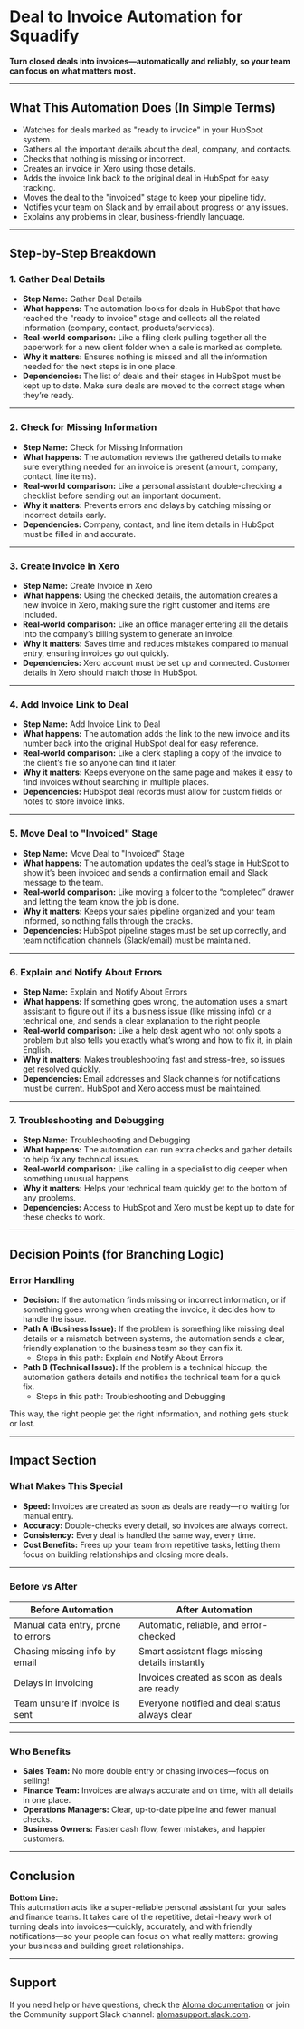 # Deal to Invoice Automation for Squadify

**Turn closed deals into invoices—automatically and reliably, so your team can focus on what matters most.**

---

## What This Automation Does (In Simple Terms)

- Watches for deals marked as "ready to invoice" in your HubSpot system.
- Gathers all the important details about the deal, company, and contacts.
- Checks that nothing is missing or incorrect.
- Creates an invoice in Xero using those details.
- Adds the invoice link back to the original deal in HubSpot for easy tracking.
- Moves the deal to the "invoiced" stage to keep your pipeline tidy.
- Notifies your team on Slack and by email about progress or any issues.
- Explains any problems in clear, business-friendly language.

---

## Step-by-Step Breakdown

### 1. Gather Deal Details

- **Step Name:** Gather Deal Details
- **What happens:** The automation looks for deals in HubSpot that have reached the "ready to invoice" stage and collects all the related information (company, contact, products/services).
- **Real-world comparison:** Like a filing clerk pulling together all the paperwork for a new client folder when a sale is marked as complete.
- **Why it matters:** Ensures nothing is missed and all the information needed for the next steps is in one place.
- **Dependencies:** The list of deals and their stages in HubSpot must be kept up to date. Make sure deals are moved to the correct stage when they’re ready.

---

### 2. Check for Missing Information

- **Step Name:** Check for Missing Information
- **What happens:** The automation reviews the gathered details to make sure everything needed for an invoice is present (amount, company, contact, line items).
- **Real-world comparison:** Like a personal assistant double-checking a checklist before sending out an important document.
- **Why it matters:** Prevents errors and delays by catching missing or incorrect details early.
- **Dependencies:** Company, contact, and line item details in HubSpot must be filled in and accurate.

---

### 3. Create Invoice in Xero

- **Step Name:** Create Invoice in Xero
- **What happens:** Using the checked details, the automation creates a new invoice in Xero, making sure the right customer and items are included.
- **Real-world comparison:** Like an office manager entering all the details into the company’s billing system to generate an invoice.
- **Why it matters:** Saves time and reduces mistakes compared to manual entry, ensuring invoices go out quickly.
- **Dependencies:** Xero account must be set up and connected. Customer details in Xero should match those in HubSpot.

---

### 4. Add Invoice Link to Deal

- **Step Name:** Add Invoice Link to Deal
- **What happens:** The automation adds the link to the new invoice and its number back into the original HubSpot deal for easy reference.
- **Real-world comparison:** Like a clerk stapling a copy of the invoice to the client’s file so anyone can find it later.
- **Why it matters:** Keeps everyone on the same page and makes it easy to find invoices without searching in multiple places.
- **Dependencies:** HubSpot deal records must allow for custom fields or notes to store invoice links.

---

### 5. Move Deal to "Invoiced" Stage

- **Step Name:** Move Deal to "Invoiced" Stage
- **What happens:** The automation updates the deal’s stage in HubSpot to show it’s been invoiced and sends a confirmation email and Slack message to the team.
- **Real-world comparison:** Like moving a folder to the “completed” drawer and letting the team know the job is done.
- **Why it matters:** Keeps your sales pipeline organized and your team informed, so nothing falls through the cracks.
- **Dependencies:** HubSpot pipeline stages must be set up correctly, and team notification channels (Slack/email) must be maintained.

---

### 6. Explain and Notify About Errors

- **Step Name:** Explain and Notify About Errors
- **What happens:** If something goes wrong, the automation uses a smart assistant to figure out if it’s a business issue (like missing info) or a technical one, and sends a clear explanation to the right people.
- **Real-world comparison:** Like a help desk agent who not only spots a problem but also tells you exactly what’s wrong and how to fix it, in plain English.
- **Why it matters:** Makes troubleshooting fast and stress-free, so issues get resolved quickly.
- **Dependencies:** Email addresses and Slack channels for notifications must be current. HubSpot and Xero access must be maintained.

---

### 7. Troubleshooting and Debugging

- **Step Name:** Troubleshooting and Debugging
- **What happens:** The automation can run extra checks and gather details to help fix any technical issues.
- **Real-world comparison:** Like calling in a specialist to dig deeper when something unusual happens.
- **Why it matters:** Helps your technical team quickly get to the bottom of any problems.
- **Dependencies:** Access to HubSpot and Xero must be kept up to date for these checks to work.

---

## Decision Points (for Branching Logic)

### Error Handling

- **Decision:** If the automation finds missing or incorrect information, or if something goes wrong when creating the invoice, it decides how to handle the issue.
- **Path A (Business Issue):** If the problem is something like missing deal details or a mismatch between systems, the automation sends a clear, friendly explanation to the business team so they can fix it.
    - Steps in this path: Explain and Notify About Errors
- **Path B (Technical Issue):** If the problem is a technical hiccup, the automation gathers details and notifies the technical team for a quick fix.
    - Steps in this path: Troubleshooting and Debugging

This way, the right people get the right information, and nothing gets stuck or lost.

---

## Impact Section

### What Makes This Special

- **Speed:** Invoices are created as soon as deals are ready—no waiting for manual entry.
- **Accuracy:** Double-checks every detail, so invoices are always correct.
- **Consistency:** Every deal is handled the same way, every time.
- **Cost Benefits:** Frees up your team from repetitive tasks, letting them focus on building relationships and closing more deals.

---

### Before vs After

| Before Automation                  | After Automation                                 |
|------------------------------------|--------------------------------------------------|
| Manual data entry, prone to errors | Automatic, reliable, and error-checked           |
| Chasing missing info by email      | Smart assistant flags missing details instantly  |
| Delays in invoicing                | Invoices created as soon as deals are ready      |
| Team unsure if invoice is sent     | Everyone notified and deal status always clear   |

---

### Who Benefits

- **Sales Team:** No more double entry or chasing invoices—focus on selling!
- **Finance Team:** Invoices are always accurate and on time, with all details in one place.
- **Operations Managers:** Clear, up-to-date pipeline and fewer manual checks.
- **Business Owners:** Faster cash flow, fewer mistakes, and happier customers.

---

## Conclusion

**Bottom Line:**  
This automation acts like a super-reliable personal assistant for your sales and finance teams. It takes care of the repetitive, detail-heavy work of turning deals into invoices—quickly, accurately, and with friendly notifications—so your people can focus on what really matters: growing your business and building great relationships.

---

## Support

If you need help or have questions, check the [Aloma documentation](https://docs.aloma.io/) or join the Community support Slack channel: [alomasupport.slack.com](https://alomasupport.slack.com/).
